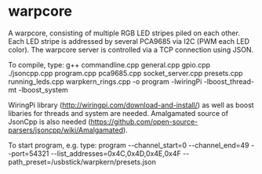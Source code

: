 # warpcore
A warpcore, consisting of multiple RGB LED stripes piled on each other. Each LED stripe is addressed by several PCA9685 via I2C (PWM each LED color). The warpcore server is controlled via a TCP connection using JSON.

To compile, type:
g++ commandline.cpp general.cpp gpio.cpp ./jsoncpp.cpp program.cpp pca9685.cpp socket_server.cpp presets.cpp running_leds.cpp warpkern_rings.cpp -o program -lwiringPi -lboost_thread-mt -lboost_system

WiringPi library (http://wiringpi.com/download-and-install/) as well as boost libaries for threads and system are needed.
Amalgamated source of JsonCpp is also needed (https://github.com/open-source-parsers/jsoncpp/wiki/Amalgamated).

To start program, e.g. type:
program --channel_start=0 --channel_end=49 --port=54321 --list_addresses=0x4C,0x4D,0x4E,0x4F --path_preset=/usbstick/warpkern/presets.json
